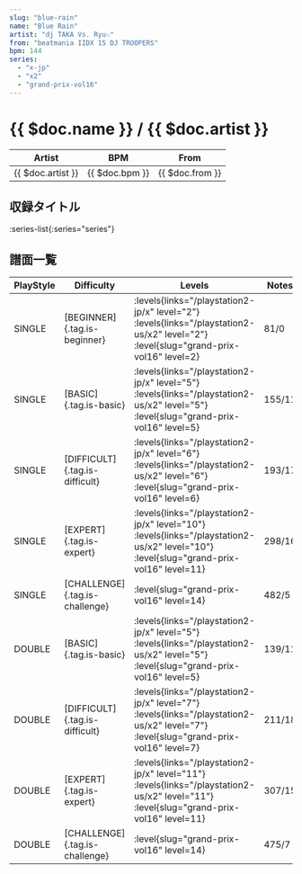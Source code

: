 ```yaml
---
slug: "blue-rain"
name: "Blue Rain"
artist: "dj TAKA Vs. Ryu☆"
from: "beatmania IIDX 15 DJ TROOPERS"
bpm: 144
series:
  - "x-jp"
  - "x2"
  - "grand-prix-vol16"
---
```


# {{ $doc.name }} / {{ $doc.artist }}

|Artist|BPM|From|
|------|---|----|
|{{ $doc.artist }}|{{ $doc.bpm }}|{{ $doc.from }}|

## 収録タイトル

:series-list{:series="series"}

## 譜面一覧

|PlayStyle|Difficulty|Levels|Notes|Movie|
|---------|----------|------|-----|-----|
|SINGLE|[BEGINNER]{.tag.is-beginner}| :levels{links="/playstation2-jp/x" level="2"} :levels{links="/playstation2-us/x2" level="2"} :level{slug="grand-prix-vol16" level=2}|81/0||
|SINGLE|[BASIC]{.tag.is-basic}| :levels{links="/playstation2-jp/x" level="5"} :levels{links="/playstation2-us/x2" level="5"} :level{slug="grand-prix-vol16" level=5}|155/11||
|SINGLE|[DIFFICULT]{.tag.is-difficult}| :levels{links="/playstation2-jp/x" level="6"} :levels{links="/playstation2-us/x2" level="6"} :level{slug="grand-prix-vol16" level=6}|193/17||
|SINGLE|[EXPERT]{.tag.is-expert}| :levels{links="/playstation2-jp/x" level="10"} :levels{links="/playstation2-us/x2" level="10"} :level{slug="grand-prix-vol16" level=11}|298/16||
|SINGLE|[CHALLENGE]{.tag.is-challenge}|<div class="field is-grouped is-grouped-multiline"> :level{slug="grand-prix-vol16" level=14}</div>|482/5||
|DOUBLE|[BASIC]{.tag.is-basic}| :levels{links="/playstation2-jp/x" level="5"} :levels{links="/playstation2-us/x2" level="5"} :level{slug="grand-prix-vol16" level=5}|139/11||
|DOUBLE|[DIFFICULT]{.tag.is-difficult}| :levels{links="/playstation2-jp/x" level="7"} :levels{links="/playstation2-us/x2" level="7"} :level{slug="grand-prix-vol16" level=7}|211/18||
|DOUBLE|[EXPERT]{.tag.is-expert}| :levels{links="/playstation2-jp/x" level="11"} :levels{links="/playstation2-us/x2" level="11"} :level{slug="grand-prix-vol16" level=11}|307/15||
|DOUBLE|[CHALLENGE]{.tag.is-challenge}|<div class="field is-grouped is-grouped-multiline"> :level{slug="grand-prix-vol16" level=14}</div>|475/7||
